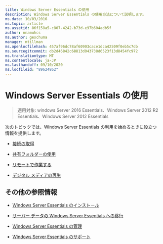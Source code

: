```yaml
---
title: Windows Server Essentials の使用
description: Windows Server Essentials の使用方法について説明します。
ms.date: 10/03/2016
ms.topic: article
ms.assetid: 86f158a5-c807-4242-b73d-e97b604adb5f
author: nnamuhcs
ms.author: geschuma
manager: mtillman
ms.openlocfilehash: 457af96dc78af60903cace1dca42509f0eb5c7db
ms.sourcegitcommit: db2d46842c68813d043738d6523f13d8454fc972
ms.translationtype: MT
ms.contentlocale: ja-JP
ms.lasthandoff: 09/10/2020
ms.locfileid: "89624862"
---
```

# <a name="use-windows-server-essentials"></a>Windows Server Essentials の使用

>適用対象: windows Server 2016 Essentials、Windows Server 2012 R2 Essentials、Windows Server 2012 Essentials

次のトピックでは、Windows Server Essentials の利用を始めるときに役立つ情報を提供します。

-   [接続の取得](Get-Connected-in-Windows-Server-Essentials.md)

-   [共有フォルダーの使用](Use-Shared-Folders-in-Windows-Server-Essentials.md)

-   [リモートで作業する](Work-Remotely-in-Windows-Server-Essentials.md)

-   [デジタル メディアの再生](Play-Digital-Media-in-Windows-Server-Essentials.md)

## <a name="additional-references"></a>その他の参照情報

-   [Windows Server Essentials のインストール](../install/Install-Windows-Server-Essentials.md)

-   [サーバー データの Windows Server Essentials への移行](../migrate/Migrate-Server-Data-to-Windows-Server-Essentials.md)

-   [Windows Server Essentials の管理](../manage/Manage-Windows-Server-Essentials.md)

-   [Windows Server Essentials のサポート](../support/Support-Windows-Server-Essentials.md)